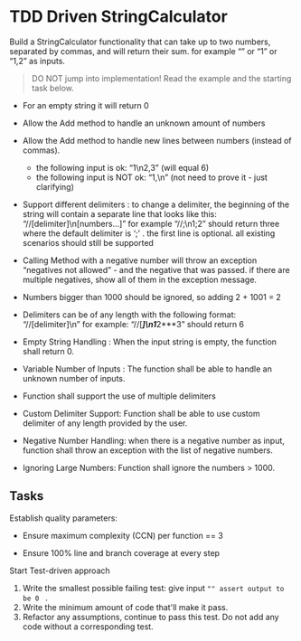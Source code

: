 # TDD Driven StringCalculator

Build a StringCalculator functionality that can take up to two numbers, separated by commas, and will return their sum. 
for example “” or “1” or “1,2” as inputs.

> DO NOT jump into implementation! Read the example and the starting task below.

- For an empty string it will return 0
- Allow the Add method to handle an unknown amount of numbers
- Allow the Add method to handle new lines between numbers (instead of commas).
  - the following input is ok: “1\n2,3” (will equal 6)
  - the following input is NOT ok: “1,\n” (not need to prove it - just clarifying)
- Support different delimiters : to change a delimiter, the beginning of the string will contain a separate line that looks like this: “//[delimiter]\n[numbers…]” for example “//;\n1;2” should return three where the default delimiter is ‘;’ .
the first line is optional. all existing scenarios should still be supported
- Calling Method with a negative number will throw an exception “negatives not allowed” - and the negative that was passed. if there are multiple negatives, show all of them in the exception message.
- Numbers bigger than 1000 should be ignored, so adding 2 + 1001 = 2
- Delimiters can be of any length with the following format: “//[delimiter]\n” for example: “//[***]\n1***2***3” should return 6

- Empty String Handling : When the input string is empty, the function shall return 0.
- Variable Number of Inputs : The function shall be able to handle an unknown number of inputs.
- Function shall support the use of multiple delimiters
- Custom Delimiter Support: Function shall be able to use custom delimiter of any length provided by the user.
- Negative Number Handling: when there is a negative number as input, function shall throw an exception with the list of negative numbers.
- Ignoring Large Numbers: Function shall ignore the numbers > 1000.
  

## Tasks



Establish quality parameters:

- Ensure  maximum complexity (CCN) per function == 3

- Ensure 100% line and branch coverage at every step

  

Start Test-driven approach

1. Write the smallest possible failing test: give input `"" assert output to be 0 ` .
2. Write the minimum amount of code that'll make it pass.
3. Refactor any assumptions, continue to pass this test. Do not add any code without a corresponding test.
